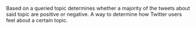 Based on a queried topic determines whether a majority of the tweets about said topic are positive or negative. A way to determine how Twitter users feel about a certain topic.